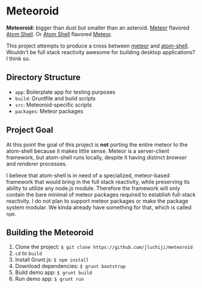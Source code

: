 # Meteoroid
**Meteoroid:** bigger than dust but smaller than an asteroid.
[Meteor][1] flavored [Atom Shell][2]. Or [Atom Shell][2] flavored [Meteor][1].

This project attempts to produce a cross between [meteor][1] and [atom-shell][2]. Wouldn't be full stack reactivity awesome for building desktop applications? I think so.

## Directory Structure
 - `app`: Boilerplate app for testing purposes
 - `build`: Gruntfile and build scripts
 - `src`: Meteoroid-specific scripts
 - `packages`: Meteor packages

## Project Goal
At this point the goal of this project is **not** porting the entire meteor to the atom-shell because it makes little sense. Meteor is a server-client framework, but atom-shell runs locally, despite it having distinct *browser* and *renderer* processes.

I believe that atom-shell is in need of a specialized, meteor-based framework that would bring in the full stack reactivity, while preserving its ability to utilize any node.js module. Therefore the framework will only contain the bare minimal of meteor packages required to establish full-stack reactivity. I do not plan to support meteor packages or make the package system modular. We kinda already have something for that, which is called `npm`.

## Building the Meteoroid
1. Clone the project: `$ git clone https://github.com/jluchiji/meteoroid`
2. `cd` to `build`
3. Install Grunt.js: `$ npm install`
4. Download dependencies: `$ grunt bootstrap`
5. Build demo app: `$ grunt build`
6. Run demo app: `$ grunt run`

[1]: https://github.com/meteor/meteor
[2]: https://github.com/atom/atom-shell

